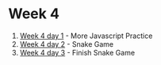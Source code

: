 # Week 4

1. [Week 4 day 1](./w4d1) - More Javascript Practice
2. [Week 4 day 2](./w4d2) - Snake Game
3. [Week 4 day 3](./w4d3) - Finish Snake Game
